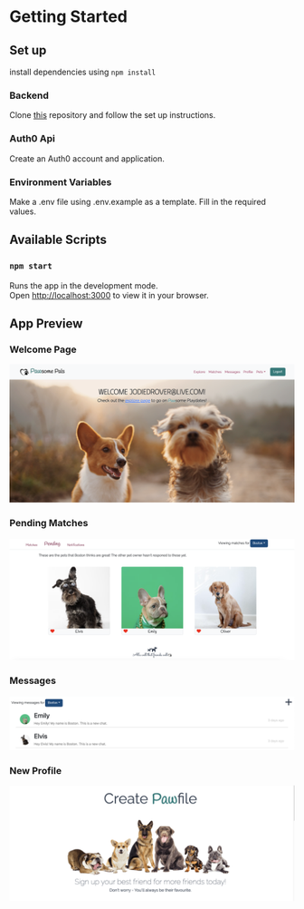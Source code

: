 # Getting Started

## Set up

install dependencies using `npm install`

### Backend

Clone [this](https://github.com/edlynshih/pawsome_pals_api) repository and follow the set up instructions.

### Auth0 Api

Create an Auth0 account and application.

### Environment Variables

Make a .env file using .env.example as a template. Fill in the required values.

## Available Scripts

### `npm start`

Runs the app in the development mode. \
Open [http://localhost:3000](http://localhost:3000) to view it in your browser.

## App Preview

### Welcome Page
!["Preview of welcome page."](https://github.com/droverj/pawsome-pals/blob/main/docs/Screenshot%202023-03-27%20at%204.50.00%20PM.png?raw=true)

### Pending Matches
!["Preview of pending matches."](https://github.com/droverj/pawsome-pals/blob/main/docs/Screenshot%202023-03-27%20at%204.51.58%20PM.png?raw=true)

### Messages
!["Preview of sent messages."](https://github.com/droverj/pawsome-pals/blob/main/docs/Screenshot%202023-03-27%20at%204.52.23%20PM.png?raw=true)

### New Profile
!["Preview of new profile form."](https://github.com/droverj/pawsome-pals/blob/main/docs/Screenshot%202023-03-27%20at%204.53.16%20PM.png?raw=true)

